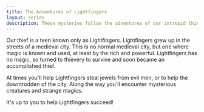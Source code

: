 ```yaml
---
title: The Adventures of Lightfingers
layout: series 
description: These mysteries follow the adventures of our intrepid thief, Lightfingers
---
```


Our thief is a teen known only as Lightfingers.  Lightfingers grew up in the streets of a medieval city.  This is no normal medieval city, but one where magic is known and used, at least by the rich and powerful.  Lightfingers has no magic, so turned to thievery to survive and soon became an accomplished thief.  

At times you'll help Lightfingers steal jewels from evil men, or to help the downtrodden of the city.  Along the way you'll encounter mysterious creatures and strange magics.  

It's up to you to help Lightfingers succeed!